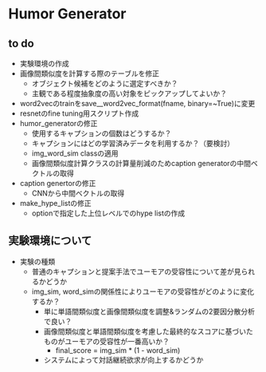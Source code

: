 # Humor Generator

## to do 
- 実験環境の作成
- 画像間類似度を計算する際のテーブルを修正
    + オブジェクト候補をどのように選定すべきか？
    + 主観である程度抽象度の高い対象をピックアップしてよいか？
- word2vecのtrainをsave__word2vec_format(fname, binary=~True)に変更
- resnetのfine tuning用スクリプト作成
- humor_generatorの修正
    + 使用するキャプションの個数はどうするか？
    + キャプションにはどの学習済みデータを利用するか？（要検討）
    + img_word_sim classの適用
    + 画像間類似度計算クラスの計算量削減のためcaption generatorの中間ベクトルの取得
- caption genertorの修正
    + CNNから中間ベクトルの取得
- make_hype_listの修正
    + optionで指定した上位レベルでのhype listの作成

## 実験環境について
- 実験の種類
    + 普通のキャプションと提案手法でユーモアの受容性について差が見られるかどうか
    + img_sim, word_simの関係性によりユーモアの受容性がどのように変化するか？
        - 単に単語間類似度と画像間類似度を調整&ランダムの2要因分散分析で良い？
        - 画像間類似度と単語間類似度を考慮した最終的なスコアに基づいたものがユーモアの受容性が一番高いか？
            * final_score = img_sim * (1 - word_sim)
        - システムによって対話継続欲求が向上するかどうか

